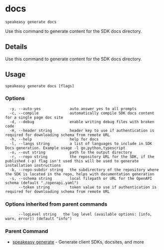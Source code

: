 # docs  
`speakeasy generate docs`  


Use this command to generate content for the SDK docs directory.  

## Details

Use this command to generate content for the SDK docs directory.

## Usage

```
speakeasy generate docs [flags]
```

### Options

```
  -y, --auto-yes             auto answer yes to all prompts
  -c, --compile              automatically compile SDK docs content for a single page doc site
  -d, --debug                enable writing debug files with broken code
  -H, --header string        header key to use if authentication is required for downloading schema from remote URL
  -h, --help                 help for docs
  -l, --langs string         a list of languages to include in SDK Docs generation. Example usage -l go,python,typescript
  -o, --out string           path to the output directory
  -r, --repo string          the repository URL for the SDK, if the published (-p) flag isn't used this will be used to generate installation instructions
  -b, --repo-subdir string   the subdirectory of the repository where the SDK is located in the repo, helps with documentation generation
  -s, --schema string        local filepath or URL for the OpenAPI schema (default "./openapi.yaml")
      --token string         token value to use if authentication is required for downloading schema from remote URL
```

### Options inherited from parent commands

```
      --logLevel string   the log level (available options: [info, warn, error]) (default "info")
```

### Parent Command

* [speakeasy generate](README.md)	 - Generate client SDKs, docsites, and more
